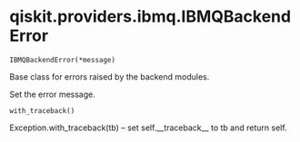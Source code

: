 <span id="qiskit-providers-ibmq-ibmqbackenderror" />

# qiskit.providers.ibmq.IBMQBackendError

<span id="undefined" />

`IBMQBackendError(*message)`

Base class for errors raised by the backend modules.

Set the error message.

<span id="undefined" />

`with_traceback()`

Exception.with\_traceback(tb) – set self.\_\_traceback\_\_ to tb and return self.
